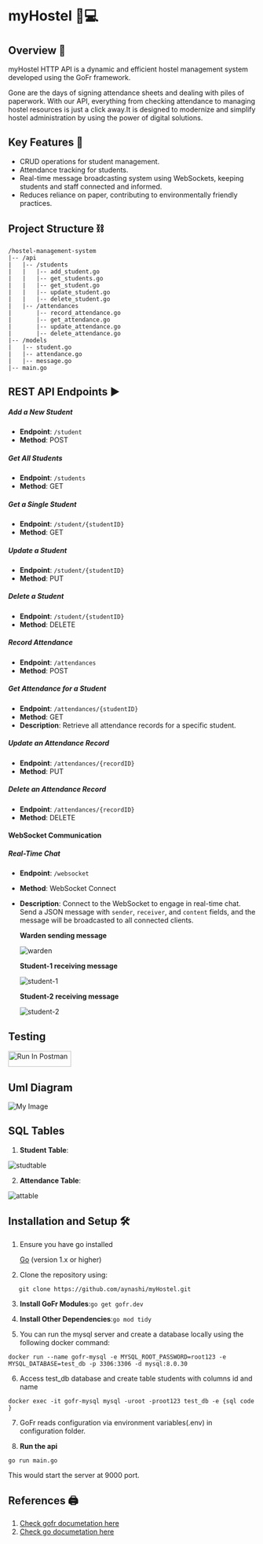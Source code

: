 # myHostel 📝💻

## Overview 🎯

myHostel HTTP API is a dynamic and efficient hostel management system developed using the GoFr framework.

Gone are the days of signing attendance sheets and dealing with piles of paperwork. With our API, everything from checking attendance to managing hostel resources is just a click away.It is designed to modernize and simplify hostel administration by using the power of digital solutions.

## Key Features 🔐

- CRUD operations for student management.
- Attendance tracking for students.
- Real-time message broadcasting system using WebSockets,  keeping students and staff connected and informed.
- Reduces reliance on paper, contributing to environmentally friendly practices.

## Project Structure ⛓
```
/hostel-management-system
|-- /api
|   |-- /students
|   |   |-- add_student.go
|   |   |-- get_students.go
|   |   |-- get_student.go
|   |   |-- update_student.go
|   |   |-- delete_student.go
|   |-- /attendances
|       |-- record_attendance.go
|       |-- get_attendance.go
|       |-- update_attendance.go
|       |-- delete_attendance.go
|-- /models
|   |-- student.go
|   |-- attendance.go
|   |-- message.go
|-- main.go
```

## REST API Endpoints ▶

##### Add a New Student
- **Endpoint**: `/student`
- **Method**: POST


##### Get All Students
- **Endpoint**: `/students`
- **Method**: GET

##### Get a Single Student
- **Endpoint**: `/student/{studentID}`
- **Method**: GET

##### Update a Student
- **Endpoint**: `/student/{studentID}`
- **Method**: PUT

##### Delete a Student
- **Endpoint**: `/student/{studentID}`
- **Method**: DELETE

##### Record Attendance
- **Endpoint**: `/attendances`
- **Method**: POST

##### Get Attendance for a Student
- **Endpoint**: `/attendances/{studentID}`
- **Method**: GET
- **Description**: Retrieve all attendance records for a specific student.

##### Update an Attendance Record
- **Endpoint**: `/attendances/{recordID}`
- **Method**: PUT

##### Delete an Attendance Record
- **Endpoint**: `/attendances/{recordID}`
- **Method**: DELETE


#### WebSocket Communication

##### Real-Time Chat
- **Endpoint**: `/websocket`
- **Method**: WebSocket Connect
- **Description**: Connect to the WebSocket to engage in real-time chat. Send a JSON message with `sender`, `receiver`, and `content` fields, and the message will be broadcasted to all connected clients.



   **Warden sending message**

   ![warden](/images/warden.png)

   **Student-1 receiving message**

   ![student-1](/images/student-1.png)


   **Student-2 receiving message**

   ![student-2](/images/student-2.png)

## Testing 

[<img src="https://run.pstmn.io/button.svg" alt="Run In Postman" style="width: 128px; height: 32px;">](https://documenter.getpostman.com/view/21763260/2s9YknANBf)

## Uml Diagram

![My Image](/images/final.png)

## SQL Tables
1. **Student Table**:

![studtable](/images/studentstable.png)

2. **Attendance Table**:

![attable](/images/attendancetable.png)

## Installation and Setup 🛠


1. Ensure you have go installed 

    [Go](https://golang.org/dl/) (version 1.x or higher)


2. Clone the repository using:

````
   git clone https://github.com/aynashi/myHostel.git
````


3. **Install GoFr Modules**:```go get gofr.dev```



4. **Install Other Dependencies**:```go mod tidy```



5. You can run the mysql server and create a database locally using the following docker command:

``
docker run --name gofr-mysql -e MYSQL_ROOT_PASSWORD=root123 -e MYSQL_DATABASE=test_db -p 3306:3306 -d mysql:8.0.30
``



6. Access test_db database and create table students with columns id and name

``
docker exec -it gofr-mysql mysql -uroot -proot123 test_db -e {sql code }
``



7. GoFr reads configuration via environment variables(.env) in configuration folder.


8. **Run the api**
````
go run main.go
````
This would start the server at 9000 port.


## References 🖨

1.  [Check gofr documetation here](https://gofr.dev/)
2.   [Check go documetation here](https://go.dev/doc) 

